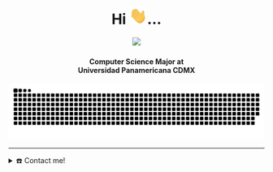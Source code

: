 <div align="center">
<h1 align="center">Hi <img width="35" src="https://github.com/1999AZZAR/1999AZZAR/blob/main/resources/img/waving.gif">...</h1>

  <p align="center">
  <a href="https://www.instagram.com/saramirandam/"><img src="https://readme-typing-svg.herokuapp.com?font=Time+New+Roman&color=%ffffff&size=25&center=true&vCenter=true&width=600&height=100&lines=I'm+Sara+Miranda;Computer+Science+Student"></a>
</p>
  
<h4 align="center">Computer Science Major at <br>Universidad Panamericana CDMX</h4>
</div>

<div align="center">
  <a href="https://1999azzar.github.io/1999AZZAR/">
  <img  src="https://github.com/1999AZZAR/1999AZZAR/blob/main/resources/img/grid-snake.svg"
       alt="snake" /></a>
</div>

-----
<details>
  <summary>☎️ Contact me!</summary>
<div>
  <samp>
    <h2 align="center">you can reach me by:</h2>
    <p align="center">
      <br/>
      <a href="https://www.linkedin.com/in/sara-miranda-56560a203/" target="blank"><img align="center"
         src="https://img.shields.io/badge/linkedin-%231DA1F2.svg?style=for-the-badge&logo=linkedin&logoColor=white"
         alt="azzar" height="30"/></a>
    </p>
  <p align="center">
      <a href="https://instagram.com/saramirandam" target="blank"><img align="center"
         src="https://img.shields.io/badge/instagram-%23E4405F.svg?style=for-the-badge&logo=Instagram&logoColor=white"
         alt="azzar" height="30"/></a>
      <br>
    </p>
  </samp>
</div>
</details>



  

  


<!--
**saramirandaa/saramirandaa** is a ✨ _special_ ✨ repository because its `README.md` (this file) appears on your GitHub profile.

Here are some ideas to get you started:

- 🔭 I’m currently working on ...
- 🌱 I’m currently learning ...
- 👯 I’m looking to collaborate on ...
- 🤔 I’m looking for help with ...
- 💬 Ask me about ...
- 📫 How to reach me: ...
- 😄 Pronouns: ...
- ⚡ Fun fact: ...
-->
